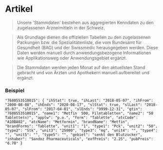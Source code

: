 # Artikel

> Unsere 'Stammdaten' bestehen aus aggregierten Kenndaten zu den zugelassenen Arzneimitteln in der Schweiz.

> Als Grundlage dienen die offiziellen Tabellen zu den zugelassenen Packungen bzw. die Spezialitätenliste, die vom Bundesamt für Gesundheit (BAG) und der Swissmedic herausgegeben werden. Diese Daten werden manuell durch anwendungsbezogene Informationen wie Applikationsweg oder Anwendungsgebiet ergänzt.

> Die Stammdaten werden jeden Monat auf den aktuellsten Stand gebracht und von Ärzten und Apothekern manuell aufbereitet und ergänzt. 

### Beispiel

`
"7680553510015": {
  "ihStat": true,
  "ihLast": "2018-05-07",
  "ihFrom": "2000-08-08",
  "ihEnds": "2020-08-17",
  "slStat": true,
  "slLast": "2018-05-07",
  "slFrom": "2017-04-01",
  "slEnds": "9999-12-31",
  "gtin": "7680553510015",
  "name1": "Metfin  500, Filmtabletten",
  "name2": "50 Tablette(n)",
  "applw": "p.o.",
  "form": "Tablette",
  "atcCode": "A10BA02",
  "atcName": "Metformin",
  "brandName": "Metfin",
  "brandForms": "Tablette",
  "unit1": "1",
  "type1": "Pck",
  "unit2": "50",
  "type2": "Stk",
  "unit3": "25000",
  "type3": "mg",
  "unit4": "",
  "type4": "",
  "unit5": "",
  "type5": "",
  "gebiet": "senkt den Blutzucker",
  "inhaber": "Sandoz Pharmaceuticals",
  "exfPreis": "2.25",
  "pubPreis": "6.70"
}
`